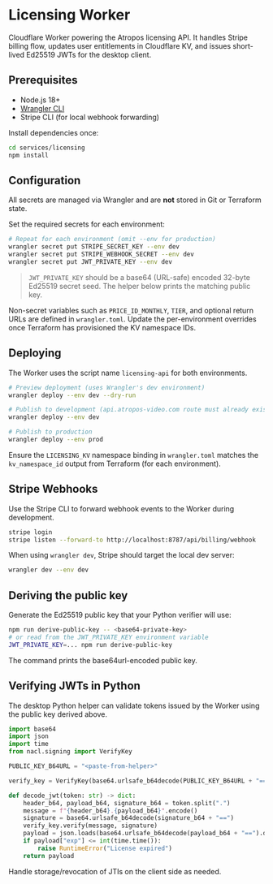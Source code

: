 # Licensing Worker

Cloudflare Worker powering the Atropos licensing API. It handles Stripe billing
flow, updates user entitlements in Cloudflare KV, and issues short-lived
Ed25519 JWTs for the desktop client.

## Prerequisites

- Node.js 18+
- [Wrangler CLI](https://developers.cloudflare.com/workers/wrangler/)
- Stripe CLI (for local webhook forwarding)

Install dependencies once:

```bash
cd services/licensing
npm install
```

## Configuration

All secrets are managed via Wrangler and are **not** stored in Git or Terraform
state.

Set the required secrets for each environment:

```bash
# Repeat for each environment (omit --env for production)
wrangler secret put STRIPE_SECRET_KEY --env dev
wrangler secret put STRIPE_WEBHOOK_SECRET --env dev
wrangler secret put JWT_PRIVATE_KEY --env dev
```

> `JWT_PRIVATE_KEY` should be a base64 (URL-safe) encoded 32-byte Ed25519 secret
> seed. The helper below prints the matching public key.

Non-secret variables such as `PRICE_ID_MONTHLY`, `TIER`, and optional return
URLs are defined in `wrangler.toml`. Update the per-environment overrides once
Terraform has provisioned the KV namespace IDs.

## Deploying

The Worker uses the script name `licensing-api` for both environments.

```bash
# Preview deployment (uses Wrangler's dev environment)
wrangler deploy --env dev --dry-run

# Publish to development (api.atropos-video.com route must already exist)
wrangler deploy --env dev

# Publish to production
wrangler deploy --env prod
```

Ensure the `LICENSING_KV` namespace binding in `wrangler.toml` matches the
`kv_namespace_id` output from Terraform (for each environment).

## Stripe Webhooks

Use the Stripe CLI to forward webhook events to the Worker during development.

```bash
stripe login
stripe listen --forward-to http://localhost:8787/api/billing/webhook
```

When using `wrangler dev`, Stripe should target the local dev server:

```bash
wrangler dev --env dev
```

## Deriving the public key

Generate the Ed25519 public key that your Python verifier will use:

```bash
npm run derive-public-key -- <base64-private-key>
# or read from the JWT_PRIVATE_KEY environment variable
JWT_PRIVATE_KEY=... npm run derive-public-key
```

The command prints the base64url-encoded public key.

## Verifying JWTs in Python

The desktop Python helper can validate tokens issued by the Worker using the
public key derived above.

```python
import base64
import json
import time
from nacl.signing import VerifyKey

PUBLIC_KEY_B64URL = "<paste-from-helper>"

verify_key = VerifyKey(base64.urlsafe_b64decode(PUBLIC_KEY_B64URL + "=="))

def decode_jwt(token: str) -> dict:
    header_b64, payload_b64, signature_b64 = token.split(".")
    message = f"{header_b64}.{payload_b64}".encode()
    signature = base64.urlsafe_b64decode(signature_b64 + "==")
    verify_key.verify(message, signature)
    payload = json.loads(base64.urlsafe_b64decode(payload_b64 + "==").decode())
    if payload["exp"] <= int(time.time()):
        raise RuntimeError("License expired")
    return payload
```

Handle storage/revocation of JTIs on the client side as needed.
